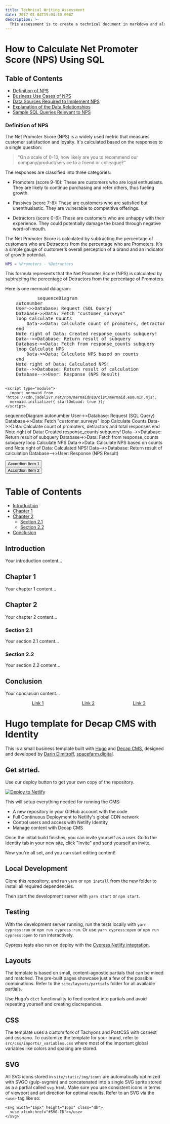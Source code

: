 ```yaml
---
title: Technical Writing Assessment
date: 2017-01-04T15:04:10.000Z
description: >-
  This assessment is to create a technical document in markdown and also share the rendered output. This technical documentation should explain how to calculate the Key Performance Indicator (KPI) Net Promotor Score using SQL
---
```

# How to Calculate Net Promoter Score (NPS) Using SQL

## Table of Contents

- [Definition of NPS](#definition-of-nps)
- [Business Use Cases of NPS](#business-use-cases-of-nps)
- [Data Sources Required to Implement NPS](#data-sources-required-to-implement-nps)
- [Explanation of the Data Relationships](#explanation-of-the-data-relationships)
- [Sample SQL Queries Relevant to NPS](#sample-sql-queries-relevant-to-nps)

### Definition of NPS

The Net Promoter Score (NPS) is a widely used metric that measures customer satisfaction and loyalty. It's calculated based on the responses to a single question:

> "On a scale of 0-10, how likely are you to recommend our company/product/service to a friend or colleague?"

The responses are classified into three categories:

-   Promoters (score 9-10): These are customers who are loyal enthusiasts. They are likely to continue purchasing and refer others, thus fueling growth.

-   Passives (score 7-8): These are customers who are satisfied but unenthusiastic. They are vulnerable to competitive offerings.

-   Detractors (score 0-6): These are customers who are unhappy with their experience. They could potentially damage the brand through negative word-of-mouth.

The Net Promoter Score is calculated by subtracting the percentage of customers who are Detractors from the percentage who are Promoters. It's a simple gauge of customer's overall perception of a brand and an indicator of growth potential.

```m
NPS = %Promoters - %Detractors
```
This formula represents that the Net Promoter Score (NPS) is calculated by subtracting the percentage of Detractors from the percentage of Promoters.








<html>
  <body>
    Here is one mermaid ddiagram:
    <pre class="mermaid">
            sequenceDiagram
    autonumber
    User->>Database: Request (SQL Query)
    Database->>Data: Fetch "customer_surveys"
    loop Calculate Counts
        Data->>Data: Calculate count of promoters, detractors and total responses
    end
    Note right of Data: Created response_counts subquery!
    Data-->>Database: Return result of subquery
    Database->>Data: Fetch from response_counts subquery
    loop Calculate NPS
        Data->>Data: Calculate NPS based on counts
    end
    Note right of Data: Calculated NPS!
    Data-->>Database: Return result of calculation
    Database-->>User: Response (NPS Result)
    </pre>

    <script type="module">
      import mermaid from 'https://cdn.jsdelivr.net/npm/mermaid@10/dist/mermaid.esm.min.mjs';
      mermaid.initialize({ startOnLoad: true });
    </script>
  </body>
</html>

sequenceDiagram
    autonumber
    User->>Database: Request (SQL Query)
    Database->>Data: Fetch "customer_surveys"
    loop Calculate Counts
        Data->>Data: Calculate count of promoters, detractors and total responses
    end
    Note right of Data: Created response_counts subquery!
    Data-->>Database: Return result of subquery
    Database->>Data: Fetch from response_counts subquery
    loop Calculate NPS
        Data->>Data: Calculate NPS based on counts
    end
    Note right of Data: Calculated NPS!
    Data-->>Database: Return result of calculation
    Database-->>User: Response (NPS Result)


<!-- The HTML -->
<div class="accordion">
  <div class="accordion-item">
    <button id="accordion-button-1" aria-expanded="false"><span class="accordion-title">Accordion Item 1</span></button>
    <div id="accordion-content-1" class="accordion-content">
      Content for Accordion Item 1...
    </div>
  </div>

  <div class="accordion-item">
    <button id="accordion-button-2" aria-expanded="false"><span class="accordion-title">Accordion Item 2</span></button>
    <div id="accordion-content-2" class="accordion-content">
      Content for Accordion Item 2...
    </div>
  </div>
</div>

<!-- The CSS -->
<style>
.accordion-content {
  max-height: 0;
  overflow: hidden;
  transition: max-height 0.2s ease-out;
}

.accordion .accordion-item button[aria-expanded='true'] + .accordion-content {
  max-height: 100px;
}
</style>

<!-- The JavaScript -->
<script>
const buttons = document.querySelectorAll(".accordion .accordion-item button");

buttons.forEach(button => {
  button.addEventListener("click", () => {
    const expanded = button.getAttribute("aria-expanded") === "true" || false;

    button.setAttribute("aria-expanded", !expanded);

    const content = button.nextElementSibling;
    content.style.maxHeight = !expanded ? content.scrollHeight + "px" : 0;
  });
});
</script>

# Table of Contents

- [Introduction](#introduction)
- [Chapter 1](#chapter-1)
- [Chapter 2](#chapter-2)
  - [Section 2.1](#section-21)
  - [Section 2.2](#section-22)
- [Conclusion](#conclusion)

## Introduction
Your introduction content...

## Chapter 1
Your chapter 1 content...

## Chapter 2
Your chapter 2 content...

### Section 2.1
Your section 2.1 content...

### Section 2.2
Your section 2.2 content...

## Conclusion
Your conclusion content...

<!-- HTML -->
<nav>
  <div class="hamburger-menu">
    <div></div>
    <div></div>
    <div></div>
  </div>
  <ul class="nav-links">
    <li><a href="#link1">Link 1</a></li>
    <li><a href="#link2">Link 2</a></li>
    <li><a href="#link3">Link 3</a></li>
  </ul>
</nav>

<!-- CSS -->
<style>
.hamburger-menu {
  display: none;
  flex-direction: column;
  justify-content: space-around;
  width: 2rem;
  height: 2rem;
  cursor: pointer;
}
.hamburger-menu div {
  width: 2rem;
  height: 0.25rem;
  background: currentColor;
}

.nav-links {
  display: flex;
  justify-content: space-around;
  list-style: none;
}

@media (max-width: 768px) {
  .nav-links {
    display: none;
  }
  .hamburger-menu {
    display: flex;
  }
}
</style>

<!-- JavaScript -->
<script>
const hamburgerMenu = document.querySelector('.hamburger-menu');
const navLinks = document.querySelector('.nav-links');

hamburgerMenu.addEventListener('click', () => {
  navLinks.style.display = navLinks.style.display === 'none' ? 'flex' : 'none';
});
</script>


# Hugo template for Decap CMS with Identity

This is a small business template built with [Hugo](https://gohugo.io) and [Decap CMS](https://github.com/decaporg/decap-cms), designed and developed by [Darin Dimitroff](https://twitter.com/deezel), [spacefarm.digital](https://www.spacefarm.digital).

## Get strted.

Use our deploy button to get your own copy of the repository. 

[![Deploy to Netlify](https://www.netlify.com/img/deploy/button.svg)](https://app.netlify.com/start/deploy?repository=https://github.com/decaporg/one-click-hugo-cms&stack=cms)

This will setup everything needed for running the CMS:

* A new repository in your GitHub account with the code
* Full Continuous Deployment to Netlify's global CDN network
* Control users and access with Netlify Identity
* Manage content with Decap CMS

Once the initial build finishes, you can invite yourself as a user. Go to the Identity tab in your new site, click "Invite" and send yourself an invite.

Now you're all set, and you can start editing content!

## Local Development

Clone this repository, and run `yarn` or `npm install` from the new folder to install all required dependencies.

Then start the development server with `yarn start` or `npm start`.

## Testing

With the development server running, run the tests locally
with `yarn cypress:run` or `npm run cypress:run`.
Or use `yarn cypress:open` or `npm run cypress:open` to run interactively.

Cypress tests also run on deploy with the [Cypress Netlify integration](https://www.netlify.com/integrations/cypress/).

## Layouts

The template is based on small, content-agnostic partials that can be mixed and matched. The pre-built pages showcase just a few of the possible combinations. Refer to the `site/layouts/partials` folder for all available partials.

Use Hugo’s `dict` functionality to feed content into partials and avoid repeating yourself and creating discrepancies.

## CSS

The template uses a custom fork of Tachyons and PostCSS with cssnext and cssnano. To customize the template for your brand, refer to `src/css/imports/_variables.css` where most of the important global variables like colors and spacing are stored.

## SVG

All SVG icons stored in `site/static/img/icons` are automatically optimized with SVGO (gulp-svgmin) and concatenated into a single SVG sprite stored as a a partial called `svg.html`. Make sure you use consistent icons in terms of viewport and art direction for optimal results. Refer to an SVG via the `<use>` tag like so:

```
<svg width="16px" height="16px" class="db">
  <use xlink:href="#SVG-ID"></use>
</svg>
```
